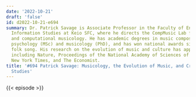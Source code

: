 ```yaml
---
date: '2022-10-21'
draft: 'false'
id: d2022-10-21-e694
summary: Dr. Patrick Savage is Associate Professor in the Faculty of Environment and
  Information Studies at Keio SFC, where he directs the CompMusic Lab for comparative
  and computational musicology. He has academic degrees in music composition (BA),
  psychology (MSc) and musicology (PhD), and has won national awards singing Japanese
  folk song. His research on the evolution of music and culture has appeared in outlets
  including Nature, Proceedings of the National Academy of Sciences of the USA, The
  New York Times, and The Economist.
title: '#694 Patrick Savage: Musicology, the Evolution of Music, and Cross-Cultural
  Studies'
---
```

{{< episode >}}
